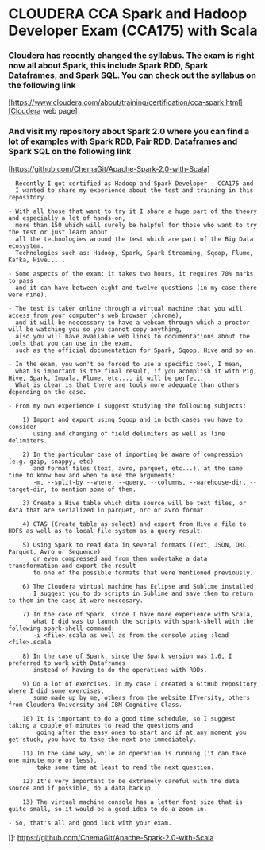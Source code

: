 # CLOUDERA CCA Spark and Hadoop Developer Exam (CCA175) with Scala

### Cloudera has recently changed the syllabus. The exam is right now all about Spark, this include Spark RDD, Spark Dataframes, and Spark SQL. You can check out the syllabus on the following link 
[https://www.cloudera.com/about/training/certification/cca-spark.html][Cloudera web page]

### And visit my repository about Spark 2.0 where you can find a lot of examples with Spark RDD, Pair RDD, Dataframes and Spark SQL on the following link
[https://github.com/ChemaGit/Apache-Spark-2.0-with-Scala]

````text
- Recently I got certified as Hadoop and Spark Developer - CCA175 and 
  I wanted to share my experience about the test and training in this repository.

- With all those that want to try it I share a huge part of the theory and especially a lot of hands-on, 
  more than 150 which will surely be helpful for those who want to try the test or just learn about 
  all the technologies around the test which are part of the Big Data ecosystem.
- Technologies such as: Hadoop, Spark, Spark Streaming, Sqoop, Flume, Kafka, Hive.....

- Some aspects of the exam: it takes two hours, it requires 70% marks to pass 
  and it can have between eight and twelve questions (in my case there were nine).

- The test is taken online through a virtual machine that you will access from your computer's web browser (chrome), 
  and it will be neccessary to have a webcam through which a proctor will be watching you so you cannot copy anything, 
  also you will have available web links to documentations about the tools that you can use in the exam, 
  such as the official documentation for Spark, Sqoop, Hive and so on.

- In the exam, you won't be forced to use a specific tool, I mean, 
  what is important is the final result, if you acomplish it with Pig, Hive, Spark, Impala, Flume, etc..., it will be perfect. 
  What is clear is that there are tools more adequate than others depending on the case.

- From my own experience I suggest studying the following subjects:

    1) Import and export using Sqoop and in both cases you have to consider 
       using and changing of field delimiters as well as line delimiters.
    
    2) In the particular case of importing be aware of compression (e.g. gzip, snappy, etc) 
       and format files (text, avro, parquet, etc...), at the same time to know how and when to use the arguments: 
       -m, --split-by --where, --query, --columns, --warehouse-dir, --target-dir, to mention some of them.
    
    3) Create a Hive table which data source will be text files, or data that are serialized in parquet, orc or avro format.
    
    4) CTAS (Create table as select) and export from Hive a file to HDFS as well as to local file system as a query result.
    
    5) Using Spark to read data in several formats (Text, JSON, ORC, Parquet, Avro or Sequence) 
       or even compressed and from them undertake a data transformation and export the result 
       to one of the possible formats that were mentioned previously.
    
    6) The Cloudera virtual machine has Eclipse and Sublime installed, 
       I suggest you to do scripts in Sublime and save them to return to them in the case it were neccesary.
    
    7) In the case of Spark, since I have more experience with Scala, 
       what I did was to launch the scripts with spark-shell with the following spark-shell command: 
       -i <file>.scala as well as from the console using :load <file>.scala
    
    8) In the case of Spark, since the Spark version was 1.6, I preferred to work with Dataframes 
       instead of having to do the operations with RDDs.
    
    9) Do a lot of exercises. In my case I created a GitHub repository where I did some exercises, 
       some made up by me, others from the website ITversity, others from Cloudera University and IBM Cognitive Class.
    
    10) It is important to do a good time schedule, so I suggest taking a couple of minutes to read the questions and 
        going after the easy ones to start and if at any moment you get stuck, you have to take the next one immediately.
    
    11) In the same way, while an operation is running (it can take one minute more or less), 
        take some time at least to read the next question.
    
    12) It's very important to be extremely careful with the data source and if possible, do a data backup.
    
    13) The virtual machine console has a letter font size that is quite small, so it would be a good idea to do a zoom in.

- So, that's all and good luck with your exam.
````



[Cloudera web page]: https://www.cloudera.com/about/training/certification/cca-spark.html

[]: https://github.com/ChemaGit/Apache-Spark-2.0-with-Scala